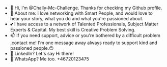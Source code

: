 - 👋 Hi, I’m @Chally-Mc-Challenge. Thanks for checking my Github profile.
- 👀 About me: I love networking with Smart People, and would love to hear your story, what you do and what you're passioned about.
- 💕 I have access to a network of Talented Professionals, Subject Matter Experts & Capital. My best skill is Creative Problem Solving.  
- 📫 If you need support, advice or you're bothered by a difficult problem ,contact me! I'm one message away always ready to support kind and passioned people.😉
- 🔗 LinkedIn? Let's say Hi there!
- 🤙 WhatsApp? Me too. +46720123475
